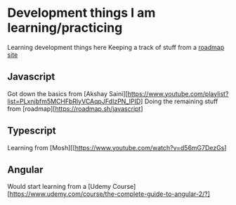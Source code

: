 # Development things I am learning/practicing

Learning development things here
Keeping a track of stuff from a [roadmap site](https://roadmap.sh/u/krishnadeshpande)

## Javascript 
Got down the basics from [Akshay Saini][https://www.youtube.com/playlist?list=PLxnjbfm5MCHFbRlyVCAqpJFdIzPN_IPID]
Doing the remaining stuff from [roadmap][https://roadmap.sh/javascript]

## Typescript
Learning from [Mosh][[https://www.youtube.com/watch?v=d56mG7DezGs]

## Angular
Would start learning from a [Udemy Course][https://www.udemy.com/course/the-complete-guide-to-angular-2/?]
